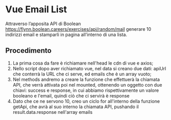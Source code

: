 Vue Email List
===
Attraverso l’apposita API di Boolean
https://flynn.boolean.careers/exercises/api/random/mail
generare 10 indirizzi email e stamparli in pagina all’interno di una lista.
## Procedimento
1. La prima cosa da fare è richiamare nell'head le cdn di vue e axios;
2. Nello script dopo aver richiamato vue, nel data si creano due dati: apiUrl che conterrà la URL che ci serve, ed emails che è un array vuoto;
3. Nel methods andremo a creare la funzione che effettuerà la chiamata API, che verrà attivata poi nel mounted, ottenendo un oggetto con due chiavi: success e response, in cui abbiamo rispettivamente un valore booleano e l'email, quindi ciò che ci servirà è response
4. Dato che ce ne servono 10, creo un ciclo for all'interno della funzione getApi, che avrà al suo interno la chiamata API, pushando il result.data.response nell'array emails
